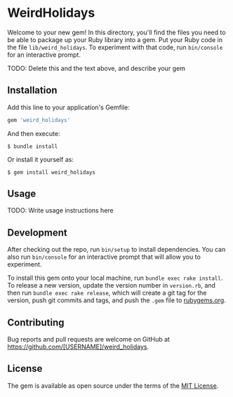 # WeirdHolidays

Welcome to your new gem! In this directory, you'll find the files you need to be able to package up your Ruby library into a gem. Put your Ruby code in the file `lib/weird_holidays`. To experiment with that code, run `bin/console` for an interactive prompt.

TODO: Delete this and the text above, and describe your gem

## Installation

Add this line to your application's Gemfile:

```ruby
gem 'weird_holidays'
```

And then execute:

    $ bundle install

Or install it yourself as:

    $ gem install weird_holidays

## Usage

TODO: Write usage instructions here

## Development

After checking out the repo, run `bin/setup` to install dependencies. You can also run `bin/console` for an interactive prompt that will allow you to experiment.

To install this gem onto your local machine, run `bundle exec rake install`. To release a new version, update the version number in `version.rb`, and then run `bundle exec rake release`, which will create a git tag for the version, push git commits and tags, and push the `.gem` file to [rubygems.org](https://rubygems.org).

## Contributing

Bug reports and pull requests are welcome on GitHub at https://github.com/[USERNAME]/weird_holidays.


## License

The gem is available as open source under the terms of the [MIT License](https://opensource.org/licenses/MIT).
